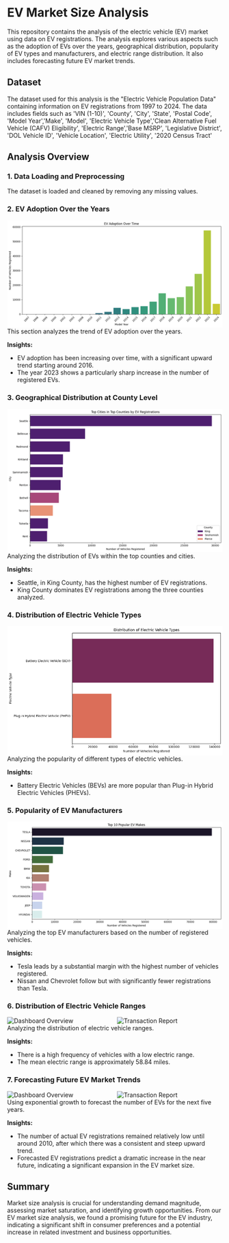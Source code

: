 # EV Market Size Analysis

This repository contains the analysis of the electric vehicle (EV) market using data on EV registrations. The analysis explores various aspects such as the adoption of EVs over the years, geographical distribution, popularity of EV types and manufacturers, and electric range distribution. It also includes forecasting future EV market trends.

## Dataset

The dataset used for this analysis is the "Electric Vehicle Population Data" containing information on EV registrations from 1997 to 2024. The data includes fields such as 'VIN (1-10)', 'County', 'City', 'State', 'Postal Code', 'Model Year','Make', 'Model', 'Electric Vehicle Type','Clean Alternative Fuel Vehicle (CAFV) Eligibility', 'Electric Range','Base MSRP', 'Legislative District', 'DOL Vehicle ID',
'Vehicle Location', 'Electric Utility', '2020 Census Tract'

## Analysis Overview

### 1. Data Loading and Preprocessing

The dataset is loaded and cleaned by removing any missing values.

### 2. EV Adoption Over the Years
<div style="display: flex;">
    <img src="https://github.com/aarish22/EVMarketSizeAnalysis/blob/main/Plots/EV%20Adoption%20Over%20time.png" alt="EV Adoption Over Time" style="width: 100%; margin-right: 10px;">
</div>
This section analyzes the trend of EV adoption over the years.

**Insights:**
- EV adoption has been increasing over time, with a significant upward trend starting around 2016.
- The year 2023 shows a particularly sharp increase in the number of registered EVs.

### 3. Geographical Distribution at County Level
<div style="display: flex;">
    <img src="https://github.com/aarish22/EVMarketSizeAnalysis/blob/main/Plots/Top%20cities%20in%20top%20counties.png" alt="Top Cities in Top Counties by EV Registrations" style="width: 100%; margin-right: 10px;">
</div>
Analyzing the distribution of EVs within the top counties and cities.

**Insights:**
- Seattle, in King County, has the highest number of EV registrations.
- King County dominates EV registrations among the three counties analyzed.

### 4. Distribution of Electric Vehicle Types
<div style="display: flex;">
    <img src="https://github.com/aarish22/EVMarketSizeAnalysis/blob/main/Plots/Distribution%20of%20vehicle%20types.png" alt="Distribution of Electric Vehicle Types" style="width: 100%; margin-right: 10px;">
</div>
Analyzing the popularity of different types of electric vehicles.

**Insights:**
- Battery Electric Vehicles (BEVs) are more popular than Plug-in Hybrid Electric Vehicles (PHEVs).

### 5. Popularity of EV Manufacturers
<div style="display: flex;">
    <img src="https://github.com/aarish22/EVMarketSizeAnalysis/blob/main/Plots/top%2010%20popular%20ev%20makes.png" alt="Top 10 Popular EV Makes" style="width: 100%; margin-right: 10px;">
</div>
Analyzing the top EV manufacturers based on the number of registered vehicles.

**Insights:**
- Tesla leads by a substantial margin with the highest number of vehicles registered.
- Nissan and Chevrolet follow but with significantly fewer registrations than Tesla.

### 6. Distribution of Electric Vehicle Ranges
<div style="display: flex;">
    <img src="path_to_first_image" alt="Dashboard Overview" style="width: 50%; margin-right: 10px;">
    <img src="path_to_second_image" alt="Transaction Report" style="width: 50%;">
</div>
Analyzing the distribution of electric vehicle ranges.

**Insights:**
- There is a high frequency of vehicles with a low electric range.
- The mean electric range is approximately 58.84 miles.

### 7. Forecasting Future EV Market Trends
<div style="display: flex;">
    <img src="path_to_first_image" alt="Dashboard Overview" style="width: 50%; margin-right: 10px;">
    <img src="path_to_second_image" alt="Transaction Report" style="width: 50%;">
</div>
Using exponential growth to forecast the number of EVs for the next five years.

**Insights:**
- The number of actual EV registrations remained relatively low until around 2010, after which there was a consistent and steep upward trend.
- Forecasted EV registrations predict a dramatic increase in the near future, indicating a significant expansion in the EV market size.

## Summary

Market size analysis is crucial for understanding demand magnitude, assessing market saturation, and identifying growth opportunities. From our EV market size analysis, we found a promising future for the EV industry, indicating a significant shift in consumer preferences and a potential increase in related investment and business opportunities.


